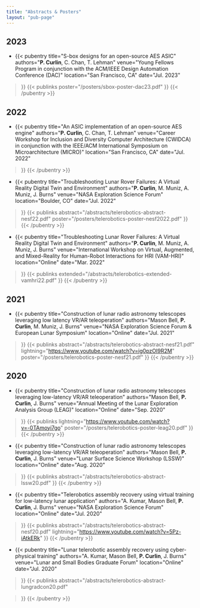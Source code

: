 ```yaml
---
title: "Abstracts & Posters"
layout: "pub-page"
---
```


<!-- Full list of abstracts and posters -->

<!-- Template -->
<!-- - {{< pubentry 
    title=""
    authors=""
    venue=""
    location=""
    date=""
>}}
{{< publinks
    abstract=""
    lightning=""
    poster=""
    code=""
    extended=""
>}}
{{< /pubentry >}} -->

## 2023

- {{< pubentry 
    title="S-box designs for an open-source AES ASIC"
    authors="**P. Curlin**, C. Chan, T. Lehman"
    venue="Young Fellows Program in conjunction with the ACM/IEEE Design Automation Conference (DAC)"
    location="San Francisco, CA"
    date="Jul. 2023"
>}}
{{< publinks
    poster="/posters/sbox-poster-dac23.pdf"
>}}
{{< /pubentry >}}

## 2022

- {{< pubentry 
    title="An ASIC implementation of an open-source AES engine"
    authors="**P. Curlin**, C. Chan, T. Lehman"
    venue="Career Workshop for Inclusion and Diversity Computer Architecture (CWIDCA) in conjunction with the IEEE/ACM International Symposium on Microarchitecture (MICRO)"
    location="San Francisco, CA"
    date="Jul. 2022"
>}}
{{< /pubentry >}}


- {{< pubentry 
    title="Troubleshooting Lunar Rover Failures: A Virtual Reality Digital Twin and Environment"
    authors="**P. Curlin**, M. Muniz, A. Muniz, J. Burns"
    venue="NASA Exploration Science Forum"
    location="Boulder, CO"
    date="Jul. 2022"
>}}
{{< publinks
    abstract="/abstracts/telerobotics-abstract-nesf22.pdf"
    poster="/posters/telerobotics-poster-nesf2022.pdf"
>}}
{{< /pubentry >}}

- {{< pubentry 
    title="Troubleshooting Lunar Rover Failures: A Virtual Reality Digital Twin and Environment"
    authors="**P. Curlin**, M. Muniz, A. Muniz, J. Burns"
    venue="International Workshop on Virtual, Augmented, and Mixed-Reality for Human-Robot Interactions for HRI (VAM-HRI)"
    location="Online"
    date="Mar. 2022"
>}}
{{< publinks
    extended="/abstracts/telerobotics-extended-vamhri22.pdf"
>}}
{{< /pubentry >}}

## 2021

- {{< pubentry 
    title="Construction of lunar radio astronomy telescopes leveraging low latency VR/AR teleoperation"
    authors="Mason Bell, **P. Curlin**, M. Muniz, J. Burns"
    venue="NASA Exploration Science Forum & European Lunar Symposium"
    location="Online"
    date="Jul. 2021"
>}}
{{< publinks
    abstract="/abstracts/telerobotics-abstract-nesf21.pdf"
    lightning="https://www.youtube.com/watch?v=ig0pzOI9R2M"
    poster="/posters/telerobotics-poster-nesf21.pdf"
>}}
{{< /pubentry >}}

## 2020

- {{< pubentry 
    title="Construction of lunar radio astronomy telescopes leveraging low-latency VR/AR teleoperation"
    authors="Mason Bell, **P. Curlin**, J. Burns"
    venue="Annual Meeting of the Lunar Exploration Analysis Group (LEAG)"
    location="Online"
    date="Sep. 2020"
>}}
{{< publinks
    lightning="https://www.youtube.com/watch?v=-0TAmoyi7go"
    poster="/posters/telerobotics-poster-leag20.pdf"
>}}
{{< /pubentry >}}

- {{< pubentry 
    title="Construction of lunar radio astronomy telescopes leveraging low-latency VR/AR teleoperation"
    authors="Mason Bell, **P. Curlin**, J. Burns"
    venue="Lunar Surface Science Workshop (LSSW)"
    location="Online"
    date="Aug. 2020"
>}}
{{< publinks
    abstract="/abstracts/telerobotics-abstract-lssw20.pdf"
>}}
{{< /pubentry >}}

- {{< pubentry 
    title="Telerobotics assembly recovery using virtual training for low-latency lunar application"
    authors="A. Kumar, Mason Bell, **P. Curlin**, J. Burns"
    venue="NASA Exploration Science Forum"
    location="Online"
    date="Jul. 2020"
>}}
{{< publinks
    abstract="/abstracts/telerobotics-abstract-nesf20.pdf"
    lightning="https://www.youtube.com/watch?v=5Pz-iAtkERk"
>}}
{{< /pubentry >}}

- {{< pubentry 
    title="Lunar telerobotic assembly recovery using cyber-physical training"
    authors="A. Kumar, Mason Bell, **P. Curlin**, J. Burns"
    venue="Lunar and Small Bodies Graduate Forum"
    location="Online"
    date="Jul. 2020"
>}}
{{< publinks
    abstract="/abstracts/telerobotics-abstract-lungradcon20.pdf"

>}}
{{< /pubentry >}}
